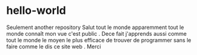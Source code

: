# hello-world
Seulement another repository
Salut tout le monde apparemment tout le monde connaît mon vue c'est public . Dece fait j'apprends aussi comme tout le monde le moyen le plus efficace de trouver de programmer sans le faire comme le dis ce site web
. Merci 
